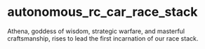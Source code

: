 # autonomous_rc_car_race_stack

Athena, goddess of wisdom, strategic warfare, and masterful craftsmanship, rises to lead the first incarnation of our race stack.
